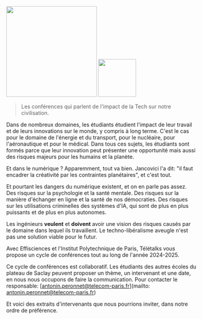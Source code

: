<img src="logo_asimov.png" class="d-block mx-auto" height="240em"/>
<img src="Logo-IP-Paris-carré-HD.png" class="d-block mx-auto" height="100em"/>

> Les conférences qui parlent de l'impact de la Tech sur notre civilisation.

Dans de nombreux domaines, les étudiants étudient l'impact de leur travail et de leurs innovations sur le monde, y compris à long terme. C'est le cas pour le domaine de l'énergie et du transport, pour le nucléaire, pour l'aéronautique et pour le médical. Dans tous ces sujets, les étudiants sont formés parce que leur innovation peut présenter une opportunité mais aussi des risques majeurs pour les humains et la planète.

Et dans le numérique ? Apparemment, tout va bien. Jancovici l'a dit: "il faut encadrer la créativité par les contraintes planétaires", et c'est tout.

Et pourtant les dangers du numérique existent, et on en parle pas assez. Des risques sur la psychologie et la santé mentale. Des risques sur la manière d'échanger en ligne et la santé de nos démocraties. Des risques sur les utilisations criminelles des systèmes d'IA, qui sont de plus en plus puissants et de plus en plus autonomes.

Les ingénieurs **veulent** et **doivent** avoir une vision des risques causés par le domaine dans lequel ils travaillent. Le techno-libéralisme aveugle n'est pas une solution viable pour le futur.

Avec Effisciences et l'Institut Polytechnique de Paris, Télétalks vous propose un cycle de conférences tout au long de l'année 2024-2025.

Ce cycle de conférences est collaboratif.
Les étudiants des autres écoles du plateau de Saclay peuvent proposer un thème, un intervenant et une date, en nous nous occupons de faire la communication. Pour contacter le responsable: [antonin.peronnet@telecom-paris.fr](mailto: antonin.peronnet@telecom-paris.fr)


Et voici des extraits d'intervenants que nous pourrions inviter, dans notre ordre de préférence.
